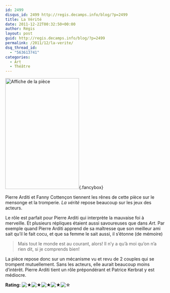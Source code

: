 ```yaml
---
id: 2499
disqus_id: 2499 http://regis.decamps.info/blog/?p=2499
title: La Vérité
date: 2011-12-22T00:32:50+00:00
author: Régis
layout: post
guid: http://regis.decamps.info/blog/?p=2499
permalink: /2011/12/la-verite/
dsq_thread_id:
  - "563613741"
categories:
  - Art
  - Théâtre
---
```

[<img src="http://regis.decamps.info/blog/wp-content/uploads/2012/02/la-vérité-233x350.jpg" alt="Affiche de la pièce" title="La Vérité" width="233" height="350" class="alignleft size-medium wp-image-2500" srcset="http://regis.decamps.info/blog/wp-content/uploads/2012/02/la-vérité-233x350.jpg 233w, http://regis.decamps.info/blog/wp-content/uploads/2012/02/la-vérité.jpg 567w" sizes="(max-width: 233px) 100vw, 233px" />](http://regis.decamps.info/blog/wp-content/uploads/2012/02/la-vérité.jpg){.fancybox}
  
Pierre Arditi et Fanny Cottençon tiennent les rênes de cette pièce sur le mensonge et la tromperie. _La vérité_ repose beaucoup sur les jeux des acteurs. 

Le rôle est parfait pour Pierre Arditi qui interprète la mauvaise foi à merveille. Et plusieurs répliques étaient aussi savoureuses que dans _Art_. Par exemple quand Pierre Arditi apprend de sa maîtresse que son meilleur ami sait qu’il le fait cocu, et que sa femme le sait aussi, il s’étonne (de mémoire)

> Mais tout le monde est au courant, alors! Il n’y a qu’à moi qu’on n’a rien dit, si je comprends bien! 

La pièce repose donc sur un mécanisme vu et revu de 2 couples qui se trompent mutuellement. Sans les acteurs, elle aurait beaucoup moins d’intérêt. Pierre Arditi tient un rôle prépondérant et Patrice Kerbrat y est médiocre.

**Rating:** ![&#9733;](http://regis.decamps.info/blog/wp-content/plugins/xavins-review-ratings/default/star.png "4/5")![&#9733;](http://regis.decamps.info/blog/wp-content/plugins/xavins-review-ratings/default/star.png "4/5")![&#9733;](http://regis.decamps.info/blog/wp-content/plugins/xavins-review-ratings/default/star.png "4/5")![&#9733;](http://regis.decamps.info/blog/wp-content/plugins/xavins-review-ratings/default/star.png "4/5")![&#9734;](http://regis.decamps.info/blog/wp-content/plugins/xavins-review-ratings/default/blank_star.png "4/5") 
